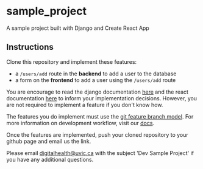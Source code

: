 # sample_project
A sample project built with Django and Create React App

## Instructions
Clone this repository and implement these features:
- a `/users/add` route in the **backend** to add a user to the database
- a form on the **frontend** to add a user using the `/users/add` route

You are encourage to read the django documentation [here](https://docs.djangoproject.com/en/3.0/intro/) and the react documentation [here](https://reactjs.org/docs/react-api.html) to inform your implementation decisions. However, you are not required to implement a feature if you don't know how.

The features you do implement must use the [git feature branch model](https://www.atlassian.com/git/tutorials/comparing-workflows/feature-branch-workflow). For more information on development workflow, visit our [docs](https://github.com/Digital-Health-Lab-UVic/digital-health-lab-docs/blob/master/sections/Development-Workflow.md).

Once the features are implemented, push your cloned repository to your github page and email us the link. 

Please email digitalhealth@uvic.ca with the subject 'Dev Sample Project' if you have any additional questions.
